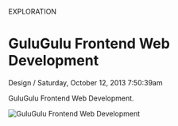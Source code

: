 <p class="type">EXPLORATION</p>

# GuluGulu Frontend Web Development

<p class="meta">Design  /  Saturday, October 12, 2013 7:50:39am</p>

GuluGulu Frontend Web Development.

![GuluGulu Frontend Web Development](https://farooq-agent.web.app/assets/images/works/large/gulugulu-frontend-web-development.jpg)
